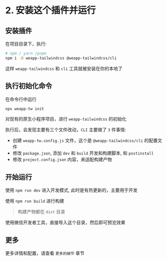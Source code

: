 # 2. 安装这个插件并运行

## 安装插件

在项目目录下，执行:

```bash
# npm / yarn /pnpm
npm i -D weapp-tailwindcss @weapp-tailwindcss/cli
```

这样 `weapp-tailwindcss` 和 `cli` 工具就被安装在你的本地了

## 执行初始化命令

在命令行中运行

```sh
npx weapp-tw init
```

对现有的原生小程序项目，进行 `weapp-tailwindcss` 的初始化

执行后，会发现主要有三个文件改动，`CLI` 主要做了 `3` 件事情:

- 创建 `weapp-tw.config.js` 文件，这个是 `@weapp-tailwindcss/cli` 的配置文件
- 修改 `package.json`, 添加 `dev` 和 `build` 开发和构建脚本, 和 `postinstall`
- 修改 `project.config.json` 内容，来适配构建产物

## 开始运行

使用 `npm run dev` 进入开发模式, 此时是有热更新的，主要用于开发

使用 `npm run build` 进行构建

> 构建产物都在 `dist` 目录

使用微信开发者工具，直接导入这个目录，然后即可预览效果

## 更多

更多详情和配置，请查看 `更多的细节` 章节
